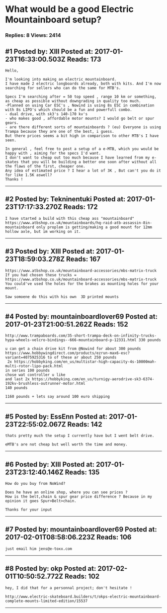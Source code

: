 # What would be a good Electric Mountainboard setup?

### Replies: 8 Views: 2414

## \#1 Posted by: XIII Posted at: 2017-01-23T16:33:00.503Z Reads: 173

```
Hello,

I'm looking into making an electric mountainboard. 
I have made 2 electric longboards already, both with kits. And I'm now searching for sellers who can do the same for MTB's.

Specs I'm searching after = 50 top speed , range 10 km or something, as cheap as possible without downgrading in quality too much. 
-Planned on using Car ESC's , Nowind is using 8s ESC in combination with 8s LIPO's which chould be a fun and powerfull combo. 
- dual drive, with sk3's 140-170 kv's 
- who makes good , affordable motor mounts? I would go belt or spur gears. 
- are there different sorts of mountainboards ? (eu) Everyone is using Trampa because they are one of the best, i guess.
But there prices seems a bit high in comparison to other MTB's I have seen. 

In general , feel free to post a setup of a e-MTB, which you would be happy with , aiming for the specs I'd want. 
I don't want to cheap out too much because I have learned from my e-skates that you will be building a better one soon after without all the flaws of the first, cheaper one. 
Any idea of estimated price ? I hear a lot of 3K , But can't you do it for like 1.5K aswell? 
Thanks !
```

---
## \#2 Posted by: Tekninentuki Posted at: 2017-01-23T17:17:33.270Z Reads: 172

```
I have started a build with this cheap ass "mountainboard" https://www.atbshop.co.uk/mountainboards/hq-raid-atb-assassin-8in-mountainboard only proplem is getting/making a good mount for 12mm hollow axle, but im working on it.
```

---
## \#3 Posted by: XIII Posted at: 2017-01-23T18:59:03.278Z Reads: 167

```
https://www.atbshop.co.uk/mountainboard-accessories/mbs-matrix-truck
If you had chosen these trucks = https://www.atbshop.co.uk/mountainboard-accessories/mbs-matrix-truck 
You could've used the holes for the brakes as mounting holes for your mount. 

Saw somoene do this with his own  3D printed mounts
```

---
## \#4 Posted by: mountainboardlover69 Posted at: 2017-01-23T21:00:51.262Z Reads: 152

```
http://www.trampaboards.com/35-short-trampa-deck-on-infinity-trucks-hypa-wheels-velcro-bindings--666-mountainboard-p-12331.html 330 pounds 

u can get a chain drive kit from @Nowind for about 300 pounds
https://www.hobbywingdirect.com/products/ezrun-max6-esc?variant=4075925316 to of these ar about 250 pounds
 2x https://hobbyking.com/en_us/multistar-high-capacity-4s-10000mah-multi-rotor-lipo-pack.html
in series 100 pounds 
chose wat controller u like  
and last 2x https://hobbyking.com/en_us/turnigy-aerodrive-sk3-6374-192kv-brushless-outrunner-motor.html
140 pounds

1160 pounds + lets say around 100 euro shipping
```

---
## \#5 Posted by: EssEnn Posted at: 2017-01-23T22:55:02.067Z Reads: 142

```
thats pretty much the setup I currently have but I went belt drive. 

eMTB's are not cheap but well worth the time and money.
```

---
## \#6 Posted by: XIII Posted at: 2017-01-23T23:12:40.146Z Reads: 135

```
How do you buy from NoWind? 

Does he have an online shop, where you can see prices ? 
How is the belt,chain & spur gear price difference ? Because in my opinion it goes Spur>Belt>chain.

Thanks for your input
```

---
## \#7 Posted by: mountainboardlover69 Posted at: 2017-02-01T08:58:06.223Z Reads: 106

```
just email him jens@e-toxx.com
```

---
## \#8 Posted by: okp Posted at: 2017-02-01T10:50:52.772Z Reads: 102

```
hey, I did that for a personnal project; don't hesitate !

http://www.electric-skateboard.builders/t/okps-electric-mountainboard-complete-mounts-limited-edition/15537
```

---
